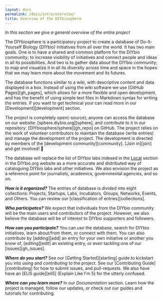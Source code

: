 ```yaml
---
layout: docs
permalink: /docs/intro/overview/
title: Overview of the DIYbiosphere
---
```


_In this section we give a general overview of the entire project_


The DIYbiosphere is a participatory project to create a database of Do-It-Yourself Biology (DIYbio) initiatives from all over the world. It has two main goals. One is to have a shared and common platform for the DIYbio community; to increase visibility of initiatives and connect people and ideas in all its possibilities. And two is to gather data about the DIYbio community; to map and visualize it in all its diversity across time and space in the hopes that we may learn more about the movement and its futures.

The database functions similar to a wiki, with descriptive content and data displayed in a box. Instead of using the wiki software we use [GitHub Pages][gh_pages], which allows for a more flexible and open development, and has the benefit of using simple text files in Markdown syntax for writing the entries. If you want to get technical your can read more in our [Development][development] section.


The project is completely open(-source); anyone can access the database on our website: [sphere.diybio.org][sphere], and contribute to it in our repository: [DIYbiosphere/sphere][gh_repo] on GitHub. The project relies on the work of volunteer contributors to maintain the database (write entries) and manage the development of the project. The development is directed by members of the [development community][community]. [Join in][join] and get involved! :dancers:

The database will replace the list of DIYbio labs indexed in the [Local] section in the DIYbio.org website as a more accurate and distributed way of cataloguing DIYbio labs and other initiatives. We also envision the project as a reference point for journalists, academics, governmental agencies, and so on.

**_How is it organized?_**
The entries of database is divided into eight collections: Projects, Startups, Labs, Incubators, Groups, Networks, Events, and Others. You can review our [classification of entries][collections].

**_Who participates?_**
We expect that individuals from the DIYbio community will be the main users and contributors of the project. However, we also believe the database will be of interest to DIYbio supporters and followers.

**_How can you participate?_**
You can _use_ the database, search for DIYbio initiatives, learn about/from them, or connect with them. You can also _contribute_ by [adding][add] an entry for your own initiative or another you know of, [editing][edit] an existing entry, or even tackling one of our [issues][gh_issues].

**_Where do you start?_**
See our [Getting Started][starting] guide to kickstart you into _using_ and _contributing_ to the project. See our [Contributing Guide][contributing] for how to submit issues, and pull-requests. We also have have an [ELI5 guide][eli5] (Explain Like I'm 5) for the utterly confused.

**_Where can you learn more?_**
In our _Documentation_ section. Learn how the project is managed, follow our updates, or check out our guides and tutorials for contributing.

[Local]: https://diybio.org/local/ "Go to the local list of DIYbio.org"
